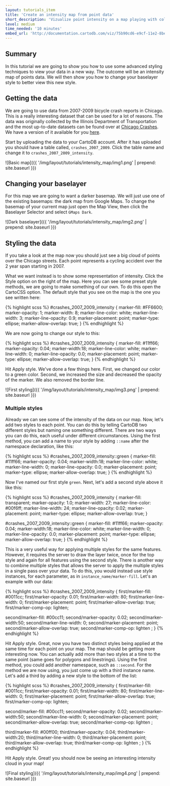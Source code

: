 ```yaml
---
layout: tutorials_item
title: 'Create an intensity map from point data'
short_description: 'Vizualize point intensity on a map playing with colors, transparency and multi-styling'
level: medium
time_needed: '10 minutes'
embed_url: 'http://documentation.cartodb.com/viz/75b90cd6-e9cf-11e2-8be0-5404a6a683d5/embed_map?title=false&description=false&search=false&shareable=false&cartodb_logo=false&layer_selector=false&scrollwheel=false&sql=&sw_lat=41.71598029940931&sw_lon=-88.516845703125&ne_lat=42.09210825254959&ne_lon=-86.8963623046875&height=300&id=cartodb-1373508816889'
---
```


## Summary

In this tutorial we are going to show you how to use some advanced styling techniques to view your data in a new way. The outcome will be an intensity map of points data. We will then show you how to change your baselayer style to better view this new style.

## Getting the data

We are going to use data from 2007-2009 bicycle crash reports in Chicago. This is a really interesting dataset that can be used for a lot of reasons. The data was originally collected by the Illinois Department of Transportation and the most up-to-date datasets can be found over at [Chicago Crashes](http://chicagocrashes.org). We have a version of it available for you [here](http://cartodb.s3.amazonaws.com/static/crashes_2007_2009.zip).

Start by uploading the data to your CartoDB account. After it has uploaded you should have a table called, `crashes_2007_2009`. Click the <span class="ui_element" data-element="table_name">table name</span> and change it to `crashes_2007_2009_intensity`.

![Basic map]({{ '/img/layout/tutorials/intensity_map/img1.png' | prepend: site.baseurl }})

## Changing your baselayer

For this map we are going to want a darker basemap. We will just use one of the existing basemaps: the dark map from Google Maps. To change the basemap of your current map just open the <span class="ui_element" data-element="map_view">Map View</span>, then click the <span class="ui_element" data-element="change_baselayer">Baselayer Selector</span> and select `GMaps Dark`.

![Dark baselayer]({{ '/img/layout/tutorials/intensity_map/img2.png' | prepend: site.baseurl }})

## Styling the data

If you take a look at the map now you should just see a big cloud of points over the Chicago streets. Each point represents a cycling accident over the 2 year span starting in 2007. 

What we want instead is to show some representation of intensity. Click the <span class="ui_element" data-element="style_option">Style option</span> on the right of the map. Here you can see some preset style methods, we are going to make something of our own. To do this open the <span class="ui_element" data-element="carto_tab">CartoCSS option</span>. The default style that you see on the map is the one you see written here:

{% highlight scss %}
#crashes_2007_2009_intensity {
  marker-fill: #FF6600;
  marker-opacity: 1;
  marker-width: 8;
  marker-line-color: white;
  marker-line-width: 3;
  marker-line-opacity: 0.9;
  marker-placement: point;
  marker-type: ellipse;
  marker-allow-overlap: true;
}
{% endhighlight %}

We are now going to change our style to this:

{% highlight scss %}
#crashes_2007_2009_intensity {
  marker-fill: #11ff66;
  marker-opacity: 0.04;
  marker-width:18;
  marker-line-color: white;
  marker-line-width: 0;
  marker-line-opacity: 0.0;
  marker-placement: point;
  marker-type: ellipse;
  marker-allow-overlap: true;
}
{% endhighlight %}

Hit <span class="ui_element" data-element="apply_style">Apply style</span>. We've done a few things here. First, we changed our color to a green color. Second, we increased the size and decreased the opacity of the marker. We also removed the border line.

![First styling]({{ '/img/layout/tutorials/intensity_map/img3.png' | prepend: site.baseurl }})

### Multiple styles

Already we can see some of the intensity of the data on our map. Now, let's add two styles to each point. You can do this by telling CartoDB two different styles but naming one something different. There are two ways you can do this, each useful under different circumstances. Using the first method, you can add a name to your style by adding `::name` after the namespace declaration, like this:

{% highlight scss %}
#crashes_2007_2009_intensity::green {
  marker-fill: #11ff66;
  marker-opacity: 0.04;
  marker-width:18;
  marker-line-color: white;
  marker-line-width: 0;
  marker-line-opacity: 0.0;
  marker-placement: point;
  marker-type: ellipse;
  marker-allow-overlap: true;
}
{% endhighlight %}

Now I've named our first style `green`. Next, let's add a second style above it like this:

{% highlight scss %}
#crashes_2007_2009_intensity {
  marker-fill: transparent;
  marker-opacity: 1.0;
  marker-width: 27;
  marker-line-color: #00f6ff;
  marker-line-width: 24;
  marker-line-opacity: 0.02;
  marker-placement: point;
  marker-type: ellipse;
  marker-allow-overlap: true;
}

#crashes_2007_2009_intensity::green {
  marker-fill: #11ff66;
  marker-opacity: 0.04;
  marker-width:18;
  marker-line-color: white;
  marker-line-width: 0;
  marker-line-opacity: 0.0;
  marker-placement: point;
  marker-type: ellipse;
  marker-allow-overlap: true;
}
{% endhighlight %}

This is a very useful way for applying multiple styles for the same features. However, it requires the server to draw the layer twice, once for the top style and again for all features using the second style. There is another way to combine multiple styles that allows the server to apply the multiple styles in a single pass over your data. To do this, you would instead use style instances, for each parameter, as in `instance_name/marker-fill`. Let's an example with our data:

{% highlight scss %}
#crashes_2007_2009_intensity {
  first/marker-fill: #0011cc;
  first/marker-opacity: 0.01;
  first/marker-width: 80;
  first/marker-line-width: 0;
  first/marker-placement: point;
  first/marker-allow-overlap: true;
  first/marker-comp-op: lighten;

  second/marker-fill: #00cc11;
  second/marker-opacity: 0.02;
  second/marker-width:50;
  second/marker-line-width: 0;
  second/marker-placement: point;
  second/marker-allow-overlap: true;
  second/marker-comp-op: lighten ; 
}
{% endhighlight %}

Hit <span class="ui_element" data-element="apply_style">Apply style</span>. Great, now you have two distinct styles being applied at the same time for each point on your map. The map should be getting more interesting now. You can actually add more than two styles at a time to the same point (same goes for polygons and linestrings). Using the first method, you could add another namespace, such as `::second`. For the method we are now using, you just come up with a third instance name. Let's add a third by adding a new style to the bottom of the list:

{% highlight scss %}
#crashes_2007_2009_intensity {
  first/marker-fill: #0011cc;
  first/marker-opacity: 0.01;
  first/marker-width: 80;
  first/marker-line-width: 0;
  first/marker-placement: point;
  first/marker-allow-overlap: true;
  first/marker-comp-op: lighten;

  second/marker-fill: #00cc11;
  second/marker-opacity: 0.02;
  second/marker-width:50;
  second/marker-line-width: 0;
  second/marker-placement: point;
  second/marker-allow-overlap: true;
  second/marker-comp-op: lighten ; 

  third/marker-fill: #00ff00;
  third/marker-opacity: 0.04;
  third/marker-width:20;
  third/marker-line-width: 0;
  third/marker-placement: point;
  third/marker-allow-overlap: true;
  third/marker-comp-op: lighten ; 
}
{% endhighlight %}

Hit <span class="ui_element" data-element="apply_style">Apply style</span>. Great! you should now be seeing an interesting intensity cloud in your map!

![Final styling]({{ '/img/layout/tutorials/intensity_map/img4.png' | prepend: site.baseurl }})
